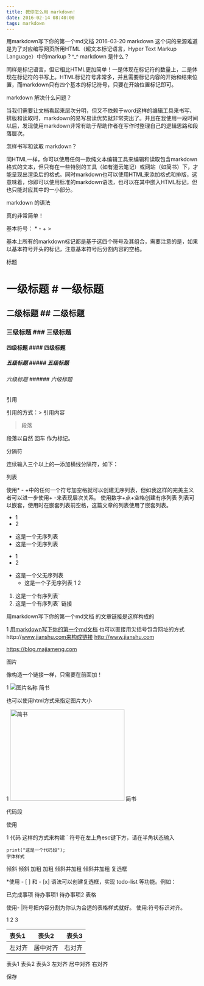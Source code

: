 ```yaml
---
title: 教你怎么用 markdown!
date: 2016-02-14 08:40:00
tags: markdown
---
```



用markdown写下你的第一个md文档 2016-03-20
markdown 这个词的来源难道是为了对应编写网页所用HTML（超文本标记语言，Hyper Text Markup Language）中的markup？^_^
markdown 是什么？

同样是标记语言，但它相比HTML更加简单！一是体现在标记符的数量上，二是体现在标记符的书写上。HTML标记符号非常多，并且需要标记内容的开始和结束位置，而markdown只有四个基本的标记符号，只要在开始位置标记即可。

markdown 解决什么问题？

当我们需要让文档看起来层次分明，但又不依赖于word这样的编辑工具来书写、排版和读取时，markdown的易写易读优势就非常突出了。并且在我使用一段时间以后，发现使用markdown非常有助于帮助作者在写作时整理自己的逻辑思路和段落层次。

怎样书写和读取 markdown？

同HTML一样，你可以使用任何一款纯文本编辑工具来编辑和读取包含markdown格式的文本，但只有在一些特别的工具（如有道云笔记）或网站（如简书）下，才能呈现出渲染后的格式。同时markdown也可以使用HTML来添加格式和排版，这意味着，你即可以使用标准的markdown语法，也可以在其中嵌入HTML标记，但也只能对应其中的一小部分。

markdown 的语法

真的非常简单！

基本符号： * - + >

基本上所有的markdown标记都是基于这四个符号及其组合，需要注意的是，如果以基本符号开头的标记，注意基本符号后分割内容的空格。

标题

# 一级标题 # 一级标题
## 二级标题 ## 二级标题

### 三级标题 ### 三级标题

#### 四级标题 #### 四级标题

##### 五级标题 ##### 五级标题

###### 六级标题 ###### 六级标题

引用

引用的方式：> 引用内容
> 段落

段落以自然 回车 作为标记。

分隔符

连续输入三个以上的—添加横线分隔符，如下：

列表

使用* - +中的任何一个符号加空格就可以创建无序列表，但如我这样的完美主义者可以进一步使用+ -来表现层次关系。
使用数字+点+空格创建有序列表
列表可以嵌套，使用时在嵌套列表前空格，这篇文章的列表使用了嵌套列表。
+   1
+   2
* 这是一个无序列表
* 这是一个无序列表
-   1
-   2
+ 这是一个父无序列表
  - 这是一个子无序列表
1
2
1. 这是一个有序列表`
2. 这是一个有序列表`
链接

用markdown写下你的第一个md文档 的文章链接是这样构成的

1
[用markdown写下你的第一个md文档](http://www.jianshu.com/p/de9c98bba332)
也可以直接用尖括号包含网址的方式http://www.jianshu.com来构成链接 http://www.jianshu.com

https://blog.majiameng.com

图片

像构造一个链接一样，只需要在前面加！

1
![图片名称](图片地址)
简书

也可以使用html方式来指定图片大小

1
<img src="http://upload-images.jianshu.io/upload_images/95646-5bfd0cecf587c766.png" width="300px" height="240px" alt="简书">
简书

代码段

使用

1
代码
这样的方式来构建
` 符号在左上角esc键下方，请在半角状态输入

```
print("这是一个代码段");
字体样式
```

倾斜 倾斜
加粗 加粗
倾斜并加粗 倾斜并加粗
复选框

*使用 - [ ] 和 - [x] 语法可以创建复选框，实现 todo-list 等功能。例如：

 已完成事项
 待办事项1
 待办事项2
表格

使用- |符号把内容分割为你认为合适的表格样式就好。
使用:符号标识对齐。

1
2
3

|表头1|表头2|表头3|
|:----|:-----:|-----:|
|左对齐|居中对齐|右对齐|

表头1	表头2	表头3
左对齐	居中对齐	右对齐


保存